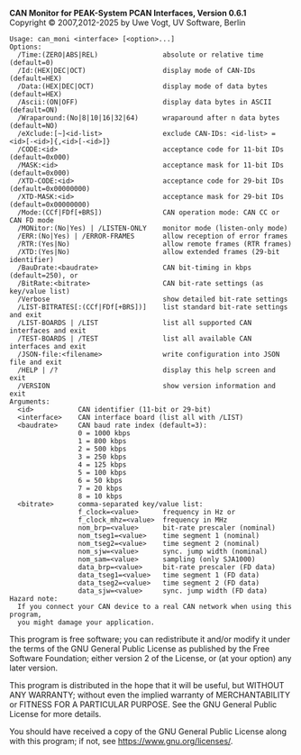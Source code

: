 __CAN Monitor for PEAK-System PCAN Interfaces, Version 0.6.1__ \
Copyright &copy; 2007,2012-2025 by Uwe Vogt, UV Software, Berlin

```
Usage: can_moni <interface> [<option>...]
Options:
  /Time:(ZERO|ABS|REL)                absolute or relative time (default=0)
  /Id:(HEX|DEC|OCT)                   display mode of CAN-IDs (default=HEX)
  /Data:(HEX|DEC|OCT)                 display mode of data bytes (default=HEX)
  /Ascii:(ON|OFF)                     display data bytes in ASCII (default=ON)
  /Wraparound:(No|8|10|16|32|64)      wraparound after n data bytes (default=NO)
  /eXclude:[~]<id-list>               exclude CAN-IDs: <id-list> = <id>[-<id>]{,<id>[-<id>]}
  /CODE:<id>                          acceptance code for 11-bit IDs (default=0x000)
  /MASK:<id>                          acceptance mask for 11-bit IDs (default=0x000)
  /XTD-CODE:<id>                      acceptance code for 29-bit IDs (default=0x00000000)
  /XTD-MASK:<id>                      acceptance mask for 29-bit IDs (default=0x00000000)
  /Mode:(CCf|FDf[+BRS])               CAN operation mode: CAN CC or CAN FD mode
  /MONitor:(No|Yes) | /LISTEN-ONLY    monitor mode (listen-only mode)
  /ERR:(No|Yes) | /ERROR-FRAMES       allow reception of error frames
  /RTR:(Yes|No)                       allow remote frames (RTR frames)
  /XTD:(Yes|No)                       allow extended frames (29-bit identifier)
  /BauDrate:<baudrate>                CAN bit-timing in kbps (default=250), or
  /BitRate:<bitrate>                  CAN bit-rate settings (as key/value list)
  /Verbose                            show detailed bit-rate settings
  /LIST-BITRATES[:(CCf|FDf[+BRS])]    list standard bit-rate settings and exit
  /LIST-BOARDS | /LIST                list all supported CAN interfaces and exit
  /TEST-BOARDS | /TEST                list all available CAN interfaces and exit
  /JSON-file:<filename>               write configuration into JSON file and exit
  /HELP | /?                          display this help screen and exit
  /VERSION                            show version information and exit
Arguments:
  <id>           CAN identifier (11-bit or 29-bit)
  <interface>    CAN interface board (list all with /LIST)
  <baudrate>     CAN baud rate index (default=3):
                 0 = 1000 kbps
                 1 = 800 kbps
                 2 = 500 kbps
                 3 = 250 kbps
                 4 = 125 kbps
                 5 = 100 kbps
                 6 = 50 kbps
                 7 = 20 kbps
                 8 = 10 kbps
  <bitrate>      comma-separated key/value list:
                 f_clock=<value>      frequency in Hz or
                 f_clock_mhz=<value>  frequency in MHz
                 nom_brp=<value>      bit-rate prescaler (nominal)
                 nom_tseg1=<value>    time segment 1 (nominal)
                 nom_tseg2=<value>    time segment 2 (nominal)
                 nom_sjw=<value>      sync. jump width (nominal)
                 nom_sam=<value>      sampling (only SJA1000)
                 data_brp=<value>     bit-rate prescaler (FD data)
                 data_tseg1=<value>   time segment 1 (FD data)
                 data_tseg2=<value>   time segment 2 (FD data)
                 data_sjw=<value>     sync. jump width (FD data)
Hazard note:
  If you connect your CAN device to a real CAN network when using this program,
  you might damage your application.
```

This program is free software; you can redistribute it and/or modify
it under the terms of the GNU General Public License as published by
the Free Software Foundation; either version 2 of the License, or
(at your option) any later version.

This program is distributed in the hope that it will be useful,
but WITHOUT ANY WARRANTY; without even the implied warranty of
MERCHANTABILITY or FITNESS FOR A PARTICULAR PURPOSE.  See the
GNU General Public License for more details.

You should have received a copy of the GNU General Public License along
with this program; if not, see <https://www.gnu.org/licenses/>.
